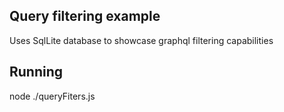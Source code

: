 ## Query filtering example

Uses SqlLite database to showcase graphql filtering capabilities

## Running 

node ./queryFiters.js